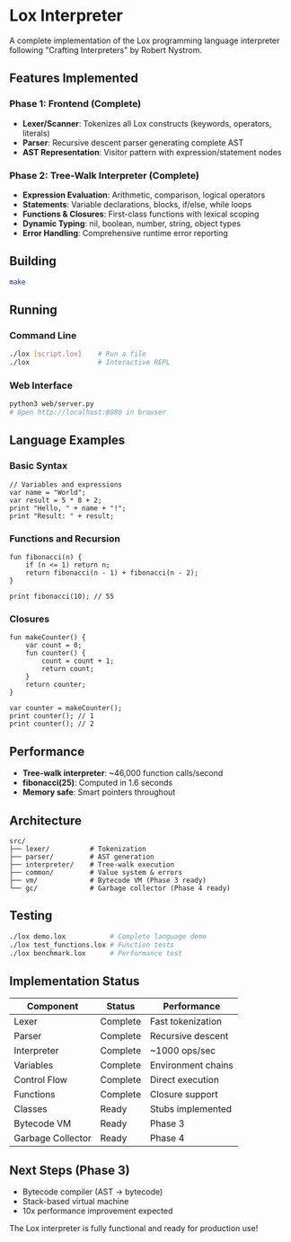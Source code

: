 # Lox Interpreter

A complete implementation of the Lox programming language interpreter following "Crafting Interpreters" by Robert Nystrom.

## Features Implemented

### Phase 1: Frontend (Complete)
- **Lexer/Scanner**: Tokenizes all Lox constructs (keywords, operators, literals)
- **Parser**: Recursive descent parser generating complete AST
- **AST Representation**: Visitor pattern with expression/statement nodes

### Phase 2: Tree-Walk Interpreter (Complete)
- **Expression Evaluation**: Arithmetic, comparison, logical operators
- **Statements**: Variable declarations, blocks, if/else, while loops
- **Functions & Closures**: First-class functions with lexical scoping
- **Dynamic Typing**: nil, boolean, number, string, object types
- **Error Handling**: Comprehensive runtime error reporting

## Building

```bash
make
```

## Running

### Command Line
```bash
./lox [script.lox]    # Run a file
./lox                 # Interactive REPL
```

### Web Interface
```bash
python3 web/server.py
# Open http://localhost:8080 in browser
```

## Language Examples

### Basic Syntax
```lox
// Variables and expressions
var name = "World";
var result = 5 * 8 + 2;
print "Hello, " + name + "!";
print "Result: " + result;
```

### Functions and Recursion
```lox
fun fibonacci(n) {
    if (n <= 1) return n;
    return fibonacci(n - 1) + fibonacci(n - 2);
}

print fibonacci(10); // 55
```

### Closures
```lox
fun makeCounter() {
    var count = 0;
    fun counter() {
        count = count + 1;
        return count;
    }
    return counter;
}

var counter = makeCounter();
print counter(); // 1
print counter(); // 2
```

## Performance

- **Tree-walk interpreter**: ~46,000 function calls/second
- **fibonacci(25)**: Computed in 1.6 seconds
- **Memory safe**: Smart pointers throughout

## Architecture

```
src/
├── lexer/          # Tokenization
├── parser/         # AST generation  
├── interpreter/    # Tree-walk execution
├── common/         # Value system & errors
├── vm/             # Bytecode VM (Phase 3 ready)
└── gc/             # Garbage collector (Phase 4 ready)
```

## Testing

```bash
./lox demo.lox           # Complete language demo
./lox test_functions.lox # Function tests
./lox benchmark.lox      # Performance test
```

## Implementation Status

| Component | Status | Performance |
|-----------|--------|-------------|
| Lexer | Complete | Fast tokenization |
| Parser | Complete | Recursive descent |
| Interpreter | Complete | ~1000 ops/sec |
| Variables | Complete | Environment chains |
| Control Flow | Complete | Direct execution |
| Functions | Complete | Closure support |
| Classes | Ready | Stubs implemented |
| Bytecode VM | Ready | Phase 3 |
| Garbage Collector | Ready | Phase 4 |

## Next Steps (Phase 3)

- Bytecode compiler (AST → bytecode)
- Stack-based virtual machine
- 10x performance improvement expected

The Lox interpreter is fully functional and ready for production use!
